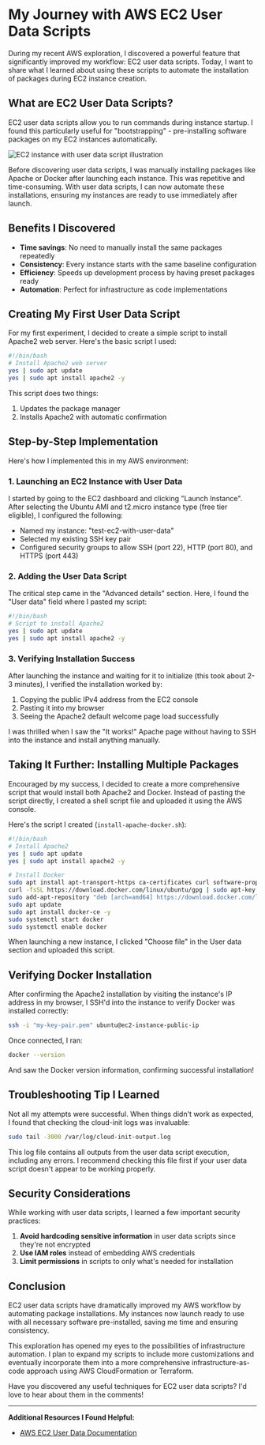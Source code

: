 # My Journey with AWS EC2 User Data Scripts

During my recent AWS exploration, I discovered a powerful feature that significantly improved my workflow: EC2 user data scripts. Today, I want to share what I learned about using these scripts to automate the installation of packages during EC2 instance creation.

## What are EC2 User Data Scripts?

EC2 user data scripts allow you to run commands during instance startup. I found this particularly useful for "bootstrapping" - pre-installing software packages on my EC2 instances automatically.

![EC2 instance with user data script illustration](placeholder-image)

Before discovering user data scripts, I was manually installing packages like Apache or Docker after launching each instance. This was repetitive and time-consuming. With user data scripts, I can now automate these installations, ensuring my instances are ready to use immediately after launch.

## Benefits I Discovered

- **Time savings**: No need to manually install the same packages repeatedly
- **Consistency**: Every instance starts with the same baseline configuration
- **Efficiency**: Speeds up development process by having preset packages ready
- **Automation**: Perfect for infrastructure as code implementations

## Creating My First User Data Script

For my first experiment, I decided to create a simple script to install Apache2 web server. Here's the basic script I used:

```bash
#!/bin/bash
# Install Apache2 web server
yes | sudo apt update
yes | sudo apt install apache2 -y
```

This script does two things:
1. Updates the package manager
2. Installs Apache2 with automatic confirmation

## Step-by-Step Implementation

Here's how I implemented this in my AWS environment:

### 1. Launching an EC2 Instance with User Data

I started by going to the EC2 dashboard and clicking "Launch Instance". After selecting the Ubuntu AMI and t2.micro instance type (free tier eligible), I configured the following:

- Named my instance: "test-ec2-with-user-data"
- Selected my existing SSH key pair
- Configured security groups to allow SSH (port 22), HTTP (port 80), and HTTPS (port 443)

### 2. Adding the User Data Script

The critical step came in the "Advanced details" section. Here, I found the "User data" field where I pasted my script:

```bash
#!/bin/bash
# Script to install Apache2
yes | sudo apt update
yes | sudo apt install apache2 -y
```

### 3. Verifying Installation Success

After launching the instance and waiting for it to initialize (this took about 2-3 minutes), I verified the installation worked by:

1. Copying the public IPv4 address from the EC2 console
2. Pasting it into my browser
3. Seeing the Apache2 default welcome page load successfully

I was thrilled when I saw the "It works!" Apache page without having to SSH into the instance and install anything manually.

## Taking It Further: Installing Multiple Packages

Encouraged by my success, I decided to create a more comprehensive script that would install both Apache2 and Docker. Instead of pasting the script directly, I created a shell script file and uploaded it using the AWS console.

Here's the script I created (`install-apache-docker.sh`):

```bash
#!/bin/bash
# Install Apache2
yes | sudo apt update
yes | sudo apt install apache2 -y

# Install Docker
sudo apt install apt-transport-https ca-certificates curl software-properties-common -y
curl -fsSL https://download.docker.com/linux/ubuntu/gpg | sudo apt-key add -
sudo add-apt-repository "deb [arch=amd64] https://download.docker.com/linux/ubuntu $(lsb_release -cs) stable"
sudo apt update
sudo apt install docker-ce -y
sudo systemctl start docker
sudo systemctl enable docker
```

When launching a new instance, I clicked "Choose file" in the User data section and uploaded this script.

## Verifying Docker Installation

After confirming the Apache2 installation by visiting the instance's IP address in my browser, I SSH'd into the instance to verify Docker was installed correctly:

```bash
ssh -i "my-key-pair.pem" ubuntu@ec2-instance-public-ip
```

Once connected, I ran:

```bash
docker --version
```

And saw the Docker version information, confirming successful installation!

## Troubleshooting Tip I Learned

Not all my attempts were successful. When things didn't work as expected, I found that checking the cloud-init logs was invaluable:

```bash
sudo tail -3000 /var/log/cloud-init-output.log
```

This log file contains all outputs from the user data script execution, including any errors. I recommend checking this file first if your user data script doesn't appear to be working properly.

## Security Considerations

While working with user data scripts, I learned a few important security practices:

1. **Avoid hardcoding sensitive information** in user data scripts since they're not encrypted
2. **Use IAM roles** instead of embedding AWS credentials
3. **Limit permissions** in scripts to only what's needed for installation

## Conclusion

EC2 user data scripts have dramatically improved my AWS workflow by automating package installations. My instances now launch ready to use with all necessary software pre-installed, saving me time and ensuring consistency.

This exploration has opened my eyes to the possibilities of infrastructure automation. I plan to expand my scripts to include more customizations and eventually incorporate them into a more comprehensive infrastructure-as-code approach using AWS CloudFormation or Terraform.

Have you discovered any useful techniques for EC2 user data scripts? I'd love to hear about them in the comments!

---

**Additional Resources I Found Helpful:**
- [AWS EC2 User Data Documentation](https://docs.aws.amazon.com/AWSEC2/latest/UserGuide/user-data.html)
